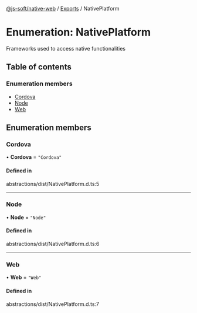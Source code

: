 [@js-soft/native-web](../README.md) / [Exports](../modules.md) / NativePlatform

# Enumeration: NativePlatform

Frameworks used to access native functionalities

## Table of contents

### Enumeration members

- [Cordova](NativePlatform.md#cordova)
- [Node](NativePlatform.md#node)
- [Web](NativePlatform.md#web)

## Enumeration members

### Cordova

• **Cordova** = `"Cordova"`

#### Defined in

abstractions/dist/NativePlatform.d.ts:5

___

### Node

• **Node** = `"Node"`

#### Defined in

abstractions/dist/NativePlatform.d.ts:6

___

### Web

• **Web** = `"Web"`

#### Defined in

abstractions/dist/NativePlatform.d.ts:7
